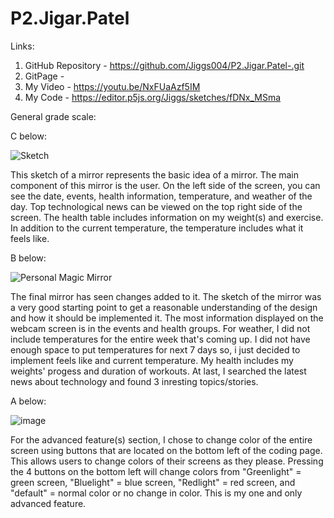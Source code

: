 # P2.Jigar.Patel

Links:
1. GitHub Repository - https://github.com/Jiggs004/P2.Jigar.Patel-.git
2. GitPage - 
3. My Video - https://youtu.be/NxFUaAzf5IM
4. My Code - https://editor.p5js.org/Jiggs/sketches/fDNx_MSma

General grade scale:

C below:

![Sketch](https://user-images.githubusercontent.com/93454693/202386889-437ccd91-a9db-4cbd-bc88-74995340e4f4.png)

This sketch of a mirror represents the basic idea of a mirror. The main component of this mirror is the user. On the left side of the screen, you can see the date, events, health information, temperature, and weather of the day. Top technological news can be viewed on the top right side of the screen. The health table includes information on my weight(s) and exercise. In addition to the current temperature, the temperature includes what it feels like.

B below:

![Personal Magic Mirror](https://user-images.githubusercontent.com/93454693/202359338-b6581bd7-e238-497f-81bc-c3fcb0bfdb9f.gif)

The final mirror has seen changes added to it. The sketch of the mirror was a very good starting point to get a reasonable understanding of the design and how it should be implemented it. The most information displayed on the webcam screen is in the events and health groups. For weather, I did not include temperatures for the entire week that's coming up. I did not have enough space to put temperatures for next 7 days so, i just decided to implement feels like and current temperature. My health includes my weights' progess and duration of workouts. At last, I searched the latest news about technology and found 3 inresting topics/stories.

A below:

![image](https://user-images.githubusercontent.com/93454693/202371164-4ee2951f-38ca-4958-bd2d-f426197587f2.png)

For the advanced feature(s) section, I chose to change color of the entire screen using buttons that are located on the bottom left of the coding page. This allows users to change colors of their screens as they please. Pressing the 4 buttons on the bottom left will change colors from "Greenlight" = green screen, "Bluelight" = blue screen, "Redlight" = red screen, and "default" = normal color or no change in color. This is my one and only advanced feature.
